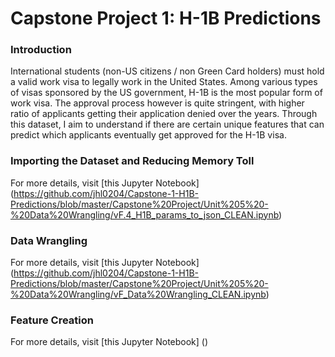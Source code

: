 # Capstone Project 1: H-1B Predictions


### Introduction

International students (non-US citizens / non Green Card holders) must hold a valid work visa to legally work in the United States. Among various types of visas sponsored by the US
government, H-1B is the most popular form of work visa. The approval process however is quite
stringent, with higher ratio of applicants getting their application denied over the years. Through this dataset, I
aim to understand if there are certain unique features that can predict which applicants eventually get approved for the H-1B visa.

### Importing the Dataset and Reducing Memory Toll

For more details, visit [this Jupyter Notebook]
(https://github.com/jhl0204/Capstone-1-H1B-Predictions/blob/master/Capstone%20Project/Unit%205%20-%20Data%20Wrangling/vF.4_H1B_params_to_json_CLEAN.ipynb)


### Data Wrangling

For more details, visit [this Jupyter Notebook]
(https://github.com/jhl0204/Capstone-1-H1B-Predictions/blob/master/Capstone%20Project/Unit%205%20-%20Data%20Wrangling/vF_Data%20Wrangling_CLEAN.ipynb)

### Feature Creation

For more details, visit [this Jupyter Notebook]
()
